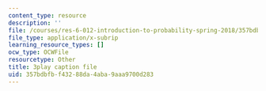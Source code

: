 ```yaml
---
content_type: resource
description: ''
file: /courses/res-6-012-introduction-to-probability-spring-2018/357bdbfbf43288da4aba9aaa9700d283_0cD-tcITuck.srt
file_type: application/x-subrip
learning_resource_types: []
ocw_type: OCWFile
resourcetype: Other
title: 3play caption file
uid: 357bdbfb-f432-88da-4aba-9aaa9700d283
---
```


